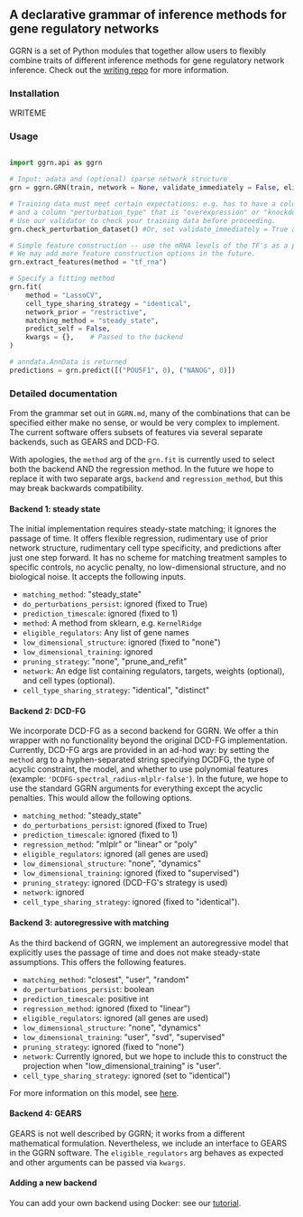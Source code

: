 ## A declarative grammar of inference methods for gene regulatory networks

GGRN is a set of Python modules that together allow users to flexibly combine traits of different inference methods for gene regulatory network inference. Check out the [writing repo](https://github.com/ekernf01/perturbation_writing) for more information.

### Installation

WRITEME

### Usage

```python

import ggrn.api as ggrn

# Input: adata and (optional) sparse network structure
grn = ggrn.GRN(train, network = None, validate_immediately = False, eligible_regulators = train.var_names) 

# Training data must meet certain expectations: e.g. has to have a column "perturbation" specifying which gene is perturbed
# and a column "perturbation_type" that is "overexpression" or "knockdown" or "knockout".
# Use our validator to check your training data before proceeding.  
grn.check_perturbation_dataset() #Or, set validate_immediately = True above

# Simple feature construction -- use the mRNA levels of the TF's as a proxy for activity
# We may add more feature construction options in the future.
grn.extract_features(method = "tf_rna")

# Specify a fitting method
grn.fit(
    method = "LassoCV",
    cell_type_sharing_strategy = "identical",
    network_prior = "restrictive",
    matching_method = "steady_state",
    predict_self = False,   
    kwargs = {},    # Passed to the backend
)

# anndata.AnnData is returned
predictions = grn.predict([("POU5F1", 0), ("NANOG", 0)])
```

### Detailed documentation

From the grammar set out in `GGRN.md`, many of the combinations that can be specified either make no sense, or would be very complex to implement. The current software offers subsets of features via several separate backends, such as GEARS and DCD-FG. 

With apologies, the `method` arg of the `grn.fit` is currently used to select both the backend AND the regression method. In the future we hope to replace it with two separate args, `backend` and `regression_method`, but this may break backwards compatibility.

#### Backend 1: steady state 

The initial implementation requires steady-state matching; it ignores the passage of time. It offers flexible regression, rudimentary use of prior network structure, rudimentary cell type specificity, and predictions after just one step forward. It has no scheme for matching treatment samples to specific controls, no acyclic penalty, no low-dimensional structure, and no biological noise. It accepts the following inputs.

- `matching_method`: "steady_state"
- `do_perturbations_persist`: ignored (fixed to True)
- `prediction_timescale`: ignored (fixed to 1)
- `method`: A method from sklearn, e.g. `KernelRidge`
- `eligible_regulators`: Any list of gene names
- `low_dimensional_structure`: ignored (fixed to "none")
- `low_dimensional_training`: ignored
- `pruning_strategy`: "none", "prune_and_refit"
- `network`: An edge list containing regulators, targets, weights (optional), and cell types (optional).  
- `cell_type_sharing_strategy`: "identical", "distinct"

#### Backend 2: DCD-FG 

We incorporate DCD-FG as a second backend for GGRN. We offer a thin wrapper with no functionality beyond the original DCD-FG implementation. Currently, DCD-FG args are provided in an ad-hod way: by setting the `method` arg to a hyphen-separated string specifying DCDFG, the type of acyclic constraint, the model, and whether to use polynomial features (example: `'DCDFG-spectral_radius-mlplr-false'`). In the future, we hope to use the standard GGRN arguments for everything except the acyclic penalties. This would allow the following options.

- `matching_method`: "steady_state"
- `do_perturbations_persist`: ignored (fixed to True) 
- `prediction_timescale`: ignored (fixed to 1)
- `regression_method`: "mlplr" or "linear" or "poly"
- `eligible_regulators`: ignored (all genes are used)
- `low_dimensional_structure`: "none", "dynamics"
- `low_dimensional_training`: ignored (fixed to "supervised")
- `pruning_strategy`: ignored (DCD-FG's strategy is used)
- `network`: ignored 
- `cell_type_sharing_strategy`: ignored (fixed to "identical").


#### Backend 3: autoregressive with matching

As the third backend of GGRN, we implement an autoregressive model that explicitly uses the passage of time and does not make steady-state assumptions. This offers the following features.

- `matching_method`: "closest", "user", "random"
- `do_perturbations_persist`: boolean
- `prediction_timescale`: positive int
- `regression_method`: ignored (fixed to "linear")
- `eligible_regulators`: ignored (all genes are used)
- `low_dimensional_structure`: "none", "dynamics"
- `low_dimensional_training`: "user", "svd", "supervised"
- `pruning_strategy`: ignored (fixed to "none")
- `network`: Currently ignored, but we hope to include this to construct the projection when "low_dimensional_training" is "user".
- `cell_type_sharing_strategy`: ignored (set to "identical")

For more information on this model, see [here](http://github.com/ekernf01/ggrn_backend3).

#### Backend 4: GEARS

GEARS is not well described by GGRN; it works from a different mathematical formulation. Nevertheless, we include an interface to GEARS in the GGRN software. The `eligible_regulators` arg behaves as expected and other arguments can be passed via `kwargs`.

#### Adding a new backend

You can add your own backend using Docker: see our [tutorial](https://github.com/ekernf01/ggrn_docker_backend).